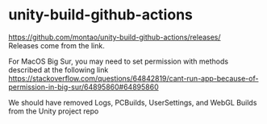 # unity-build-github-actions

https://github.com/montao/unity-build-github-actions/releases/  
Releases come from the link. 

For MacOS Big Sur, you may need to set permission with methods described at the following link  
https://stackoverflow.com/questions/64842819/cant-run-app-because-of-permission-in-big-sur/64895860#64895860

We should have removed Logs, PCBuilds, UserSettings, and WebGL Builds from the Unity project repo
